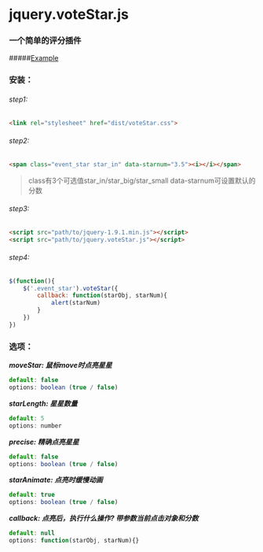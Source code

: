 # jquery.voteStar.js
### 一个简单的评分插件

#####[Example](http://jmjweb.github.io/jquery.voteStar.js/voteStar.html)


### 安装：

###### step1:
```html
<link rel="stylesheet" href="dist/voteStar.css">
```

###### step2:
```html
<span class="event_star star_in" data-starnum="3.5"><i></i></span>
```
> class有3个可选值star_in/star_big/star_small
> data-starnum可设置默认的分数

###### step3:
```html
<script src="path/to/jquery-1.9.1.min.js"></script>
<script src="path/to/jquery.voteStar.js"></script>
```


###### step4: 
```javascript
$(function(){
	$('.event_star').voteStar({
		callback: function(starObj, starNum){
			alert(starNum)
		}
	})		
})
```

### 选项：
***moveStar: 鼠标move时点亮星星***
```javascript
default: false
options: boolean (true / false)
```

***starLength: 星星数量***
```javascript
default: 5
options: number
```

***precise: 精确点亮星星***
```javascript
default: false
options: boolean (true / false)
```

***starAnimate: 点亮时缓慢动画***
```javascript
default: true
options: boolean (true / false)
```
***callback: 点亮后，执行什么操作? 带参数当前点击对象和分数***
```javascript
default: null
options: function(starObj, starNum){}
```




